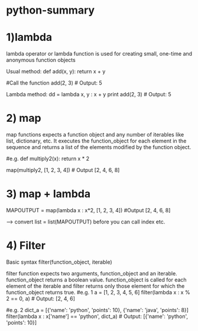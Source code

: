 # python-summary

# 1)lambda
lambda operator or lambda function is used for creating small, one-time and anonymous function objects

Usual method:
def add(x, y): 
    return x + y
  
#Call the function
add(2, 3)  # Output: 5

Lambda method:
dd = lambda x, y : x + y 
print add(2, 3) # Output: 5

# 2) map
map functions expects a function object and any number of iterables like list, dictionary, etc. It executes the function_object for each element in the sequence and returns a list of the elements modified by the function object.

#e.g.
def multiply2(x):
  return x * 2
    
map(multiply2, [1, 2, 3, 4])  # Output [2, 4, 6, 8]

# 3) map + lambda
MAPOUTPUT = map(lambda x : x*2, [1, 2, 3, 4]) #Output [2, 4, 6, 8]

--> convert list = list(MAPOUTPUT) before you can call index etc.

# 4) Filter
Basic syntax
filter(function_object, iterable)

filter function expects two arguments, function_object and an iterable. function_object returns a boolean value. function_object is called for each element of the iterable and filter returns only those element for which the function_object returns true.
#e.g. 1
a = [1, 2, 3, 4, 5, 6]
filter(lambda x : x % 2 == 0, a) # Output: [2, 4, 6]

#e.g. 2
dict_a = [{'name': 'python', 'points': 10}, {'name': 'java', 'points': 8}]
filter(lambda x : x['name'] == 'python', dict_a) # Output: [{'name': 'python', 'points': 10}]
